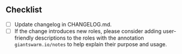 ## Checklist

- [ ] Update changelog in CHANGELOG.md.
- [ ] If the change introduces new roles, please consider adding user-friendly descriptions to the roles with the annotation `giantswarm.io/notes` to help explain their purpose and usage.
